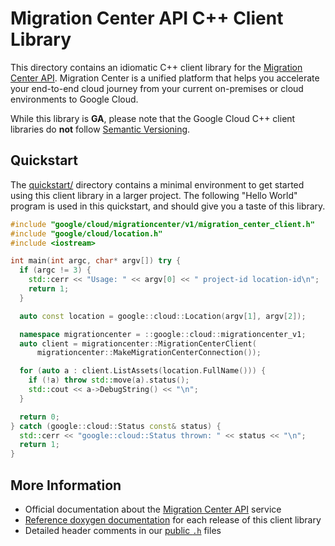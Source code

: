 # Migration Center API C++ Client Library

This directory contains an idiomatic C++ client library for the
[Migration Center API][cloud-service-docs]. Migration Center is a unified
platform that helps you accelerate your end-to-end cloud journey from your
current on-premises or cloud environments to Google Cloud.

While this library is **GA**, please note that the Google Cloud C++ client
libraries do **not** follow [Semantic Versioning](https://semver.org/).

## Quickstart

The [quickstart/](quickstart/README.md) directory contains a minimal environment
to get started using this client library in a larger project. The following
"Hello World" program is used in this quickstart, and should give you a taste of
this library.

<!-- inject-quickstart-start -->

```cc
#include "google/cloud/migrationcenter/v1/migration_center_client.h"
#include "google/cloud/location.h"
#include <iostream>

int main(int argc, char* argv[]) try {
  if (argc != 3) {
    std::cerr << "Usage: " << argv[0] << " project-id location-id\n";
    return 1;
  }

  auto const location = google::cloud::Location(argv[1], argv[2]);

  namespace migrationcenter = ::google::cloud::migrationcenter_v1;
  auto client = migrationcenter::MigrationCenterClient(
      migrationcenter::MakeMigrationCenterConnection());

  for (auto a : client.ListAssets(location.FullName())) {
    if (!a) throw std::move(a).status();
    std::cout << a->DebugString() << "\n";
  }

  return 0;
} catch (google::cloud::Status const& status) {
  std::cerr << "google::cloud::Status thrown: " << status << "\n";
  return 1;
}
```

<!-- inject-quickstart-end -->

## More Information

- Official documentation about the [Migration Center API][cloud-service-docs]
  service
- [Reference doxygen documentation][doxygen-link] for each release of this
  client library
- Detailed header comments in our [public `.h`][source-link] files

[cloud-service-docs]: https://cloud.google.com/migration-center
[doxygen-link]: https://cloud.google.com/cpp/docs/reference/migrationcenter/latest/
[source-link]: https://github.com/googleapis/google-cloud-cpp/tree/main/google/cloud/migrationcenter
